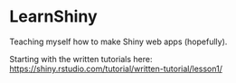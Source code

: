 # LearnShiny
Teaching myself how to make Shiny web apps (hopefully).

Starting with the written tutorials here:
  https://shiny.rstudio.com/tutorial/written-tutorial/lesson1/
